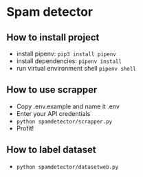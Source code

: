 # Spam detector
## How to install project
 - install pipenv: `pip3 install pipenv`
 - install dependencies: `pipenv install`
 - run virtual environment shell `pipenv shell`
## How to use scrapper
 - Copy .env.example and name it .env
 - Enter your API credentials
 - `python spamdetector/scrapper.py`
 - Profit!
## How to label dataset
 - `python spamdetector/datasetweb.py`